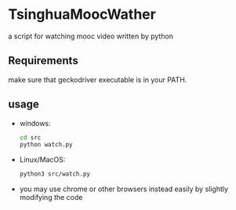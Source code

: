 # TsinghuaMoocWather
a script for watching mooc video written by python

## Requirements

make sure that geckodriver executable is in your PATH.

## usage

- windows:

  ```bash
  cd src
  python watch.py
  ```

- Linux/MacOS:

  ```bash
  python3 src/watch.py
  ```

- you may use chrome or other browsers instead easily by slightly modifying the code